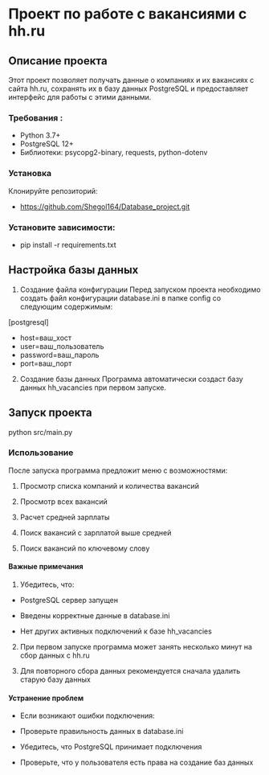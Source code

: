 # Проект по работе с вакансиями с hh.ru

## Описание проекта

Этот проект позволяет получать данные о компаниях и их вакансиях с сайта hh.ru, сохранять их в базу данных PostgreSQL и
предоставляет интерфейс для работы с этими данными.

### Требования :

- Python 3.7+
- PostgreSQL 12+
- Библиотеки: psycopg2-binary, requests, python-dotenv

### Установка

Клонируйте репозиторий:

- https://github.com/Shegol164/Database_project.git

### Установите зависимости:

- pip install -r requirements.txt

## Настройка базы данных

1. Создание файла конфигурации
   Перед запуском проекта необходимо создать файл конфигурации database.ini в папке config со следующим содержимым:

[postgresql]

- host=ваш_хост
- user=ваш_пользователь
- password=ваш_пароль
- port=ваш_порт


2. Создание базы данных
   Программа автоматически создаст базу данных hh_vacancies при первом запуске.

## Запуск проекта

python src/main.py

### Использование

После запуска программа предложит меню с возможностями:

1. Просмотр списка компаний и количества вакансий

2. Просмотр всех вакансий

3. Расчет средней зарплаты

4. Поиск вакансий с зарплатой выше средней

5. Поиск вакансий по ключевому слову

#### Важные примечания

1. Убедитесь, что:

- PostgreSQL сервер запущен

- Введены корректные данные в database.ini

- Нет других активных подключений к базе hh_vacancies

2. При первом запуске программа может занять несколько минут на сбор данных с hh.ru

3. Для повторного сбора данных рекомендуется сначала удалить старую базу данных

#### Устранение проблем

- Если возникают ошибки подключения:

- Проверьте правильность данных в database.ini

- Убедитесь, что PostgreSQL принимает подключения

- Проверьте, что у пользователя есть права на создание баз данных